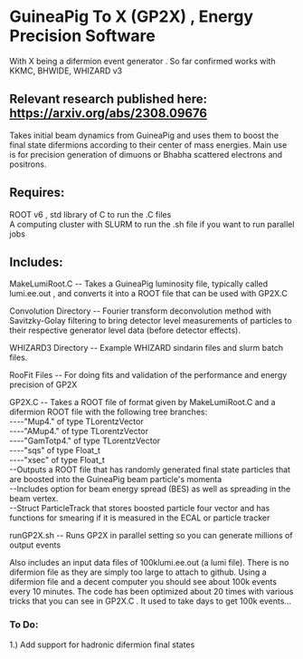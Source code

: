 # GuineaPig To X (GP2X) , Energy Precision Software
With X being a difermion event generator . So far confirmed works with KKMC, BHWIDE, WHIZARD v3

## Relevant research published here: https://arxiv.org/abs/2308.09676

Takes initial beam dynamics from GuineaPig and uses them to boost the final state difermions according to their center of mass energies. Main use is for precision generation of dimuons or Bhabha scattered electrons and positrons.

## Requires: 

ROOT v6 , std library of C to run the .C files  
A computing cluster with SLURM to run the .sh file if you want to run parallel jobs

## Includes:

MakeLumiRoot.C
-- Takes a GuineaPig luminosity file, typically called lumi.ee.out , and converts it into a ROOT file that can be used with GP2X.C

Convolution Directory
-- Fourier transform deconvolution method with Savitzky-Golay filtering to bring detector level measurements of particles to their respective generator level data (before detector effects).

WHIZARD3 Directory
-- Example WHIZARD sindarin files and slurm batch files.

RooFit Files
-- For doing fits and validation of the performance and energy precision of GP2X

GP2X.C
-- Takes a ROOT file of format given by MakeLumiRoot.C and a difermion ROOT file with the following tree branches:  
----"Mup4." of type TLorentzVector  
----"AMup4." of type TLorentzVector  
----"GamTotp4." of type TLorentzVector  
----"sqs" of type Float_t  
----"xsec" of type Float_t  
--Outputs a ROOT file that has randomly generated final state particles that are boosted into the GuineaPig beam particle's momenta  
--Includes option for beam energy spread (BES) as well as spreading in the beam vertex.  
--Struct ParticleTrack that stores boosted particle four vector and has functions for smearing if it is measured in the ECAL or particle tracker

runGP2X.sh
-- Runs GP2X in parallel setting so you can generate millions of output events  

Also includes an input data files of 100klumi.ee.out (a lumi file). There is no difermion file as they are simply too large to attach to github. Using a difermion file and a decent computer you should see about 100k events every 10 minutes. The code has been optimized about 20 times with various tricks that you can see in GP2X.C . It used to take days to get 100k events...


### To Do:
1.) Add support for hadronic difermion final states  
